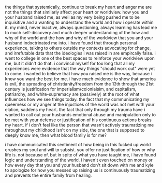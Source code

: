 the things that systemically, continue to break my heart and anger me are not the things that similarly affect your heart or worldview. how you and your husband raised me, as well as my very being pushed me to be inquisitive and a wanting to understand the world and how i operate within it. my mind, never inactive, always questioning, always learning has lead me to much self-discovery and much deeper understanding of the how and why of the world and the how and why of the worldview that you and your husband indoctrinated me into. i have found that through personal experience, talking to others outside my contexts advocating for change, and irrefutable data that the ideologies i was raised in are empircally false. i went to college in one of the best spaces to reinforce your worldview upon me, but it didn't do that. i convincd myself for too long that all my experiences were evidence that the way things "should work out" were yet to come. i wanted to believe that how you raised me is the way, because i know you want the best for me.
i have much evidence to show that america is evil, the spreading of christianity/freedom from the 13th through the 21st century is justification for imperialism/colonialsim, and capitalism, patriarchy, and white-supremacy are (passively) at the root of what influences how we see things today.
the fact that my communicating my queerness or my anger at the injustices of the world was not met with your elation, saddens my heart. the fact that only through my trauma have i wanted to call out your husbands emotional abuse and manipulation only to be met with your defense or justification of his continuous actions breaks my heart. if i don't feel like the person that wasn't actively traumatizing me throughout my childhood isn't on my side, the one that is supposed to deeply know me, then what blood family is for me?

i have communicated this sentiment of how being in this fucked up world crushes my soul and will to subsist. you offer no justification of how or why life is. not because of, but in spite of what you have taught me, i have found logic and understanding of the world. i haven't even touched on money or how every day that you and your husband don't sit down with me and kyle to apologize for how you messed up raising us is continuously traumatizing and prevents the entire family from healing.
